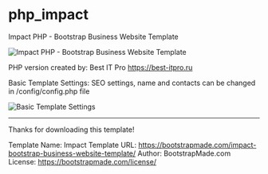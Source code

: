 # php_impact
Impact PHP - Bootstrap Business Website Template

<img src="https://igorman2005.github.io/images/php_impact.jpg" alt="Impact PHP - Bootstrap Business Website Template">

PHP version created by: Best IT Pro
https://best-itpro.ru

Basic Template Settings: SEO settings, name and contacts can be changed in /config/config.php file

<img src="https://igorman2005.github.io/images/php_config.jpg" alt="Basic Template Settings">

---

Thanks for downloading this template!

Template Name: Impact
Template URL: https://bootstrapmade.com/impact-bootstrap-business-website-template/
Author: BootstrapMade.com
License: https://bootstrapmade.com/license/
